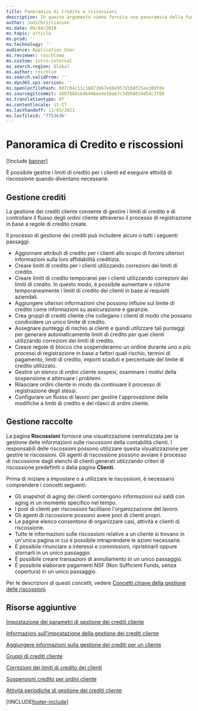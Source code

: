 ```yaml
---
title: Panoramica di Credito e riscossioni
description: In questo argomento viene fornita una panoramica della funzionalità Credito e riscossioni.
author: JodiChristiansen
ms.date: 09/04/2019
ms.topic: article
ms.prod: ''
ms.technology: ''
audience: Application User
ms.reviewer: roschloma
ms.custom: intro-internal
ms.search.region: Global
ms.author: roschlom
ms.search.validFrom: ''
ms.dyn365.ops.version: ''
ms.openlocfilehash: 8d7c04c11c16871b67e60e957d1b8f25ee309fde
ms.sourcegitcommit: 408786b164b44bee4e16ae7c3d956034d54c3f80
ms.translationtype: HT
ms.contentlocale: it-IT
ms.lasthandoff: 11/05/2021
ms.locfileid: "7753636"
---
```

# <a name="credit-and-collections-overview"></a>Panoramica di Credito e riscossioni

[!include [banner](../includes/banner.md)]

È possibile gestire i limiti di credito per i clienti ed eseguire attività di riscossione quando diventano necessarie.

## <a name="credit-management"></a>Gestione crediti

La gestione dei crediti cliente consente di gestire i limiti di credito e di controllare il flusso degli ordini cliente attraverso il processo di registrazione in base a regole di credito create.

Il processo di gestione dei crediti può includere alcuni o tutti i seguenti passaggi:

- Aggiornare attributi di credito per i clienti allo scopo di fornire ulteriori informazioni sulla loro affidabilità creditizia.
- Creare limiti di credito per i clienti utilizzando correzioni dei limiti di credito.
- Creare limiti di credito temporanei per i clienti utilizzando correzioni dei limiti di credito. In questo modo, è possibile aumentare o ridurre temporaneamente i limiti di credito dei clienti in base ai requisiti aziendali.
- Aggiungere ulteriori informazioni che possono influire sul limite di credito come informazioni su assicurazione e garanzie.
- Crea gruppi di crediti cliente che collegano i clienti di modo che possano condividere un unico limite di credito.
- Assegnare punteggi di rischio ai clienti e quindi utilizzare tali punteggi per generare automaticamente limiti di credito per quei clienti utilizzando correzioni dei limiti di credito.
- Creare regole di blocco che sospenderanno un ordine durante uno o più processi di registrazione in base a fattori quali rischio, termini di pagamento, limiti di credito, importi scaduti e percentuale del limite di credito utilizzato.
- Gestire un elenco di ordini cliente sospesi, esaminare i motivi della sospensione e attenuare i problemi.
- Rilasciare ordini cliente in modo da continuare il processo di registrazione degli stessi.
- Configurare un flusso di lavoro per gestire l'approvazione delle modifiche a limiti di credito e dei rilasci di ordini cliente.

## <a name="collections-management"></a>Gestione raccolte

La pagina **Riscossioni** fornisce una visualizzazione centralizzata per la gestione delle informazioni sulle riscossioni della contabilità clienti. I responsabili delle riscossioni possono utilizzare questa visualizzazione per gestire le riscossioni. Gli agenti di riscossione possono avviare il processo di riscossione dagli elenchi di clienti generati utilizzando criteri di riscossione predefiniti o dalla pagina **Clienti**.

Prima di iniziare a impostare o a utilizzare le riscossioni, è necessario comprendere i concetti seguenti:

- Gli snapshot di aging dei clienti contengono informazioni sui saldi con aging in un momento specifico nel tempo.
- I pool di clienti per riscossioni facilitano l'organizzazione del lavoro.
- Gli agenti di riscossione possono avere pool di clienti propri.
- Le pagine elenco consentono di organizzare casi, attività e clienti di riscossione.
- Tutte le informazioni sulle riscossioni relative a un cliente si trovano in un'unica pagina in cui è possibile intraprendere le azioni necessarie.
- È possibile rinunciare a interessi e commissioni, ripristinarli oppure stornarli in un unico passaggio.
- È possibile creare transazioni di annullamento in un unico passaggio.
- È possibile elaborare pagamenti NSF (Non Sufficient Funds, senza copertura) in un unico passaggio.

Per le descrizioni di questi concetti, vedere [Concetti chiave della gestione delle riscossioni](./cm-collections-concepts.md).

## <a name="additional-resources"></a>Risorse aggiuntive

[Impostazione dei parametri di gestione dei crediti cliente](./cm-credit-mgmt-setup.md)

[Informazioni sull'impostazione della gestione dei crediti cliente](./cm-setup-information.md)

[Aggiungere informazioni sulla gestione dei crediti per un cliente](./cm-add-credit-mgmt-information-customer.md)

[Gruppi di crediti cliente](./cm-customer-credit-groups.md)

[Correzioni dei limiti di credito dei clienti](./cm-credit-limit-adjustments.md)

[Sospensioni credito per ordini cliente](./cm-sales-order-credit-holds.md)

[Attività periodiche di gestione dei crediti cliente](./cm-periodic-tasks.md)


[!INCLUDE[footer-include](../../includes/footer-banner.md)]
